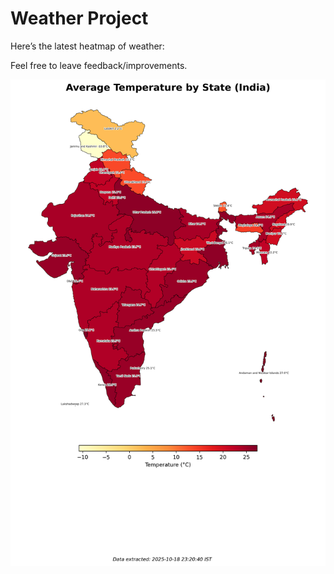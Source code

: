 # Weather Project

Here’s the latest heatmap of weather:

Feel free to leave feedback/improvements.

![India Heatmap](docs/assets/india_heatmap.png?v=F3D372)
